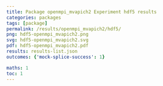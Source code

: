 ```yaml
---
title: Package openmpi_mvapich2 Experiment hdf5 results
categories: packages
tags: [package]
permalink: /results/openmpi_mvapich2/hdf5/
png: hdf5-openmpi_mvapich2.png
svg: hdf5-openmpi_mvapich2.svg
pdf: hdf5-openmpi_mvapich2.pdf
results: results-list.json
outcomes: {'mock-splice-success': 1}

maths: 1
toc: 1
---
```

